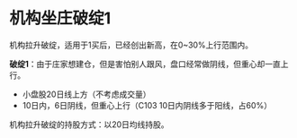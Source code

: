 
# 机构坐庄破绽1

机构拉升破绽，适用于1买后，已经创出新高，在0~30%上行范围内。

**破绽1**：由于庄家想建仓，但是害怕别人跟风，盘口经常做阴线，但重心却一直上行。

- 小盘股20日线上方（不考虑成交量）
- 10日内，6日阴线，但重心上行（C103 10日内阴线多于阳线，占60%）

机构拉升破绽的持股方式：以20日均线持股。
